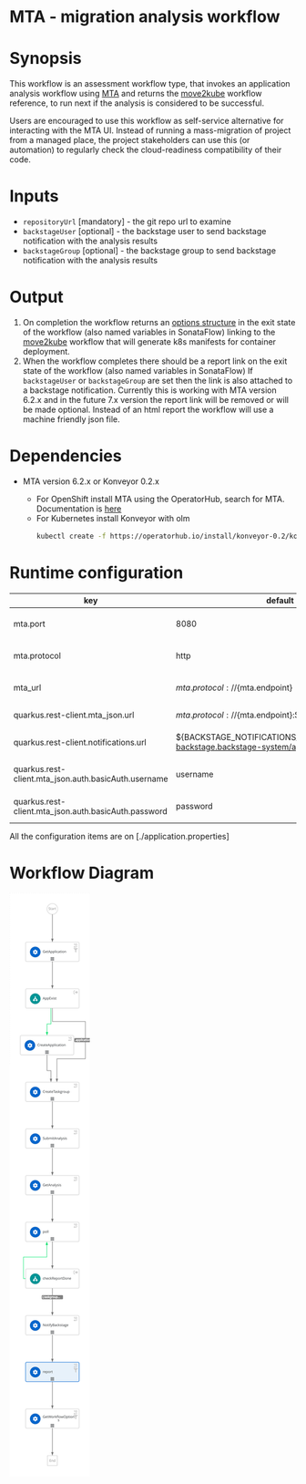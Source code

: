 # MTA - migration analysis workflow

# Synopsis
This workflow is an assessment workflow type, that invokes an application analysis workflow using [MTA][1]
and returns the [move2kube][3] workflow reference, to run next if the analysis is considered to be successful.

Users are encouraged to use this workflow as self-service alternative for interacting with the MTA UI. Instead of running
a mass-migration of project from a managed place, the project stakeholders can use this (or automation) to regularly check
the cloud-readiness compatibility of their code.

# Inputs
- `repositoryUrl` [mandatory] - the git repo url to examine
- `backstageUser` [optional] - the backstage user to send backstage notification with the analysis results
- `backstageGroup` [optional] - the backstage group to send backstage notification with the analysis results

# Output
1. On completion the workflow returns an [options structure][2] in the exit state of the workflow (also named variables in SonataFlow)
linking to the [move2kube][3] workflow that will generate k8s manifests for container deployment.
1. When the workflow completes there should be a report link on the exit state of the workflow (also named variables in SonataFlow)
If `backstageUser` or `backstageGroup` are set then the link is also attached to a backstage notification.
Currently this is working with MTA version 6.2.x and in the future 7.x version the report link will be removed or will be made
optional. Instead of an html report the workflow will use a machine friendly json file.

# Dependencies
- MTA version 6.2.x or Konveyor 0.2.x

    - For OpenShift install MTA using the OperatorHub, search for MTA. Documentation is [here][1]
    - For Kubernetes install Konveyor with olm
      ```bash
      kubectl create -f https://operatorhub.io/install/konveyor-0.2/konveyor-operator.yaml
      ```
# Runtime configuration

| key | default | description |
| --- | ------- | ----------- |
| mta.port | 8080 | Port of the mta endpoint |
| mta.protocol | http | Schema of the mta endpoint |
| mta_url | ${mta.protocol}://${mta.endpoint} | Full url of the mta endpoint |
| quarkus.rest-client.mta_json.url | ${mta.protocol}://${mta.endpoint}:${mta.port}/hub | MTA hub api |
| quarkus.rest-client.notifications.url|${BACKSTAGE_NOTIFICATIONS_URL:http://backstage-backstage.backstage-system/api/notifications/} | Backstage notification url |
| quarkus.rest-client.mta_json.auth.basicAuth.username | username | Username for the MTA api |
| quarkus.rest-client.mta_json.auth.basicAuth.password | password | Password for the MTA api  |

All the configuration items are on [./application.properties]

# Workflow Diagram
![mta workflow diagram](https://github.com/parodos-dev/serverless-workflows/blob/main/mta/mta.svg?raw=true)

[1]: https://developers.redhat.com/products/mta/download
[2]: https://github.com/parodos-dev/serverless-workflows/blob/main/assessment/schema/workflow-options-output-schema.json  
[3]: https://github.com/parodos-dev/serverless-workflows/tree/main/move2kube
